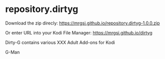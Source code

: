 # repository.dirtyg

Download the zip direcly: 
https://mrgsi.github.io/repository.dirtyg-1.0.0.zip

Or enter URL into your Kodi File Manager:
https://mrgsi.github.io/dirtyg

Dirty-G contains various XXX Adult Add-ons for Kodi

G-Man
